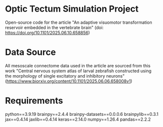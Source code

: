 # Optic Tectum Simulation Project
Open-source code for the article "An adaptive visuomotor transformation reservoir embedded in the vertebrate brain" (doi: https://doi.org/10.1101/2025.06.10.658856)

# Data Source
All mesoscale connectome data used in the article are sourced from this work "Central nervous system atlas of larval zebrafish constructed using the morphology of single excitatory and inhibitory neurons" (https://www.biorxiv.org/content/10.1101/2025.06.06.658008v1)

# Requirements
python==3.9.19
brainpy==2.4.4
brainpy-datasets==0.0.0.6
brainpylib==0.3.1
jax==0.4.14
jaxlib==0.4.14
keras==2.14.0
numpy==1.26.4
pandas==2.2.2
